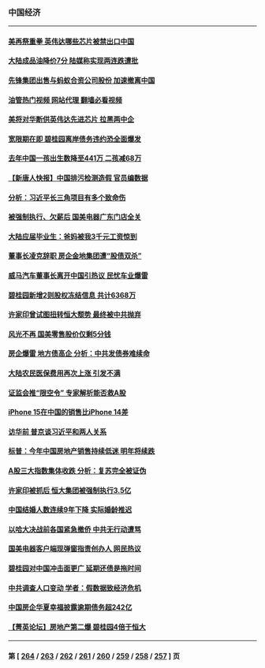 ### 中国经济
---
#### [美再祭重拳 英伟达哪些芯片被禁出口中国](../../pages/ncid283/n14097443.md?10181245) 
#### [大陆成品油降价7分 陆媒称实现两连跌遭批](../../pages/ncid283/n14097475.md?10181245) 
#### [先锋集团出售与蚂蚁合资公司股份 加速撤离中国](../../pages/ncid283/n14097325.md?10181245) 
#### [油管热门视频 网站代理 翻墙必看视频](http://138.2.39.72:81/youtube.html?epic-marker?10181245)
#### [美将对华断供英伟达先进芯片 拉黑两中企](../../pages/ncid283/n14097237.md?10181245) 
#### [宽限期在即 碧桂园离岸债务违约恐全面爆发](../../pages/ncid283/n14097195.md?10181245) 
#### [去年中国一孩出生数降至441万 二孩减68万](../../pages/ncid283/n14097038.md?10181245) 
#### [【新唐人快报】中国排污检测造假 官员编数据](../../pages/ncid283/n14096748.md?10181245) 
#### [分析：习近平长三角项目有多个致命伤](../../pages/ncid283/n14096938.md?10181245) 
#### [被强制执行、欠薪后 国美电器广东门店全关](../../pages/ncid283/n14097142.md?10181245) 
#### [大陆应届毕业生：爸妈被我3千元工资惊到](../../pages/ncid283/n14097143.md?10181245) 
#### [董事长凌克辞职 房企金地集团遭“股债双杀”](../../pages/ncid283/n14097117.md?10181245) 
#### [威马汽车董事长离开中国引热议 民忧车业爆雷](../../pages/ncid283/n14097115.md?10181245) 
#### [碧桂园新增2则股权冻结信息 共计6368万](../../pages/ncid283/n14097036.md?10181245) 
#### [许家印曾试图扭转恒大颓势 最终被中共抛弃](../../pages/ncid283/n14096843.md?10181245) 
#### [风光不再 国美零售股价仅剩5分钱](../../pages/ncid283/n14096884.md?10181245) 
#### [房企爆雷 地方债高企 分析：中共发债券难续命](../../pages/ncid283/n14096812.md?10181245) 
#### [大陆农民医保费用再次上涨 引发不满](../../pages/ncid283/n14096864.md?10181245) 
#### [证监会推“限空令” 专家解析能否救A股](../../pages/ncid283/n14094110.md?10181245) 
#### [iPhone 15在中国的销售比iPhone 14差](../../pages/ncid283/n14096626.md?10181245) 
#### [访华前 普京谈习近平和两人关系](../../pages/ncid283/n14096609.md?10181245) 
#### [标普：今年中国房地产销售持续低迷 明年将续跌](../../pages/ncid283/n14096542.md?10181245) 
#### [A股三大指数集体收跌 分析：复苏完全被证伪](../../pages/ncid283/n14096397.md?10181245) 
#### [许家印被抓后 恒大集团被强制执行3.5亿](../../pages/ncid283/n14096188.md?10181245) 
#### [中国结婚人数连续9年下降 实际婚龄推迟](../../pages/ncid283/n14095669.md?10181245) 
#### [以哈大决战前各国紧急撤侨 中共无行动遭骂](../../pages/ncid283/n14095711.md?10181245) 
#### [国美电器客户端现弹窗指责创办人 网民热议](../../pages/ncid283/n14095655.md?10181245) 
#### [碧桂园对中国冲击面更广 延期还债是拖时间](../../pages/ncid283/n14095572.md?10181245) 
#### [中共调查人口变动 学者：假数据致经济危机](../../pages/ncid283/n14094360.md?10181245) 
#### [中国房企华夏幸福披露逾期债务超242亿](../../pages/ncid283/n14095447.md?10181245) 
#### [【菁英论坛】房地产第二爆 碧桂园4倍于恒大](../../pages/ncid283/n14095400.md?10181245) 

---
#### 第 [ [264](./264.md?10181245) / [263](./263.md?10181245) / [262](./262.md?10181245) / [261](./261.md?10181245) / [260](./260.md?10181245) / [259](./259.md?10181245) / [258](./258.md?10181245) / [257](./257.md?10181245) ] 页
